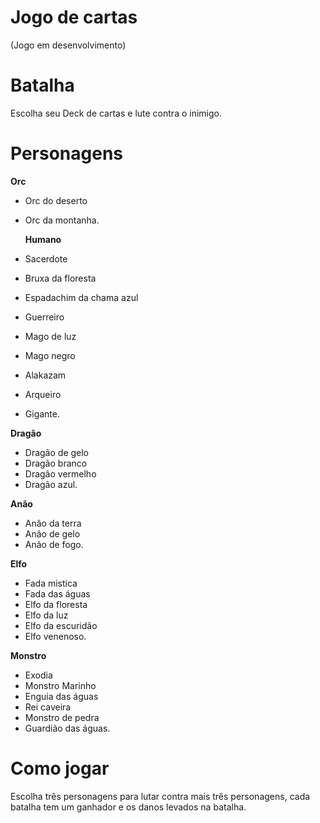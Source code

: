 # Jogo de cartas

(Jogo em desenvolvimento)


# Batalha

Escolha seu Deck de cartas e lute contra o inimigo.

# Personagens

  **Orc** 
- Orc do deserto
- Orc da montanha.

  **Humano** 
- Sacerdote 
- Bruxa da floresta
- Espadachim da chama azul
- Guerreiro
- Mago de luz
- Mago negro
- Alakazam
- Arqueiro
- Gigante.

 **Dragão** 
- Dragão de gelo
- Dragão branco
- Dragão vermelho
- Dragão azul.

 **Anão** 
- Anão da terra
- Anão de gelo
- Anão de fogo.

 **Elfo** 
- Fada mistica
- Fada das águas
- Elfo da floresta
- Elfo da luz
- Elfo da escuridão
- Elfo venenoso.

 **Monstro** 
- Exodia
- Monstro Marinho
- Enguia das águas
- Rei caveira
- Monstro de pedra
- Guardião das águas.

# Como jogar

Escolha três personagens para lutar contra mais três personagens, cada batalha tem um ganhador e os danos levados na batalha.
